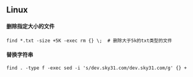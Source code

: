 ## Linux

#### 删除指定大小的文件

```shell
find *.txt -size +5K -exec rm {} \;  # 删除大于5k的txt类型的文件
```



#### 替换字符串

```shell
find . -type f -exec sed -i 's/dev.sky31.com/dev.sky31.com/g' {} +
```

